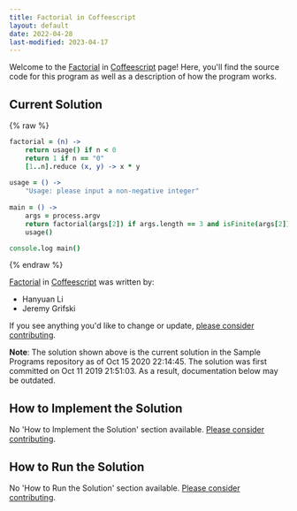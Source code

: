 ```yaml
---
title: Factorial in Coffeescript
layout: default
date: 2022-04-28
last-modified: 2023-04-17
---
```


Welcome to the [Factorial](https://sampleprograms.io/projects/factorial) in [Coffeescript](https://sampleprograms.io/languages/coffeescript) page! Here, you'll find the source code for this program as well as a description of how the program works.

## Current Solution

{% raw %}

```coffeescript
factorial = (n) ->
    return usage() if n < 0
    return 1 if n == "0"
    [1..n].reduce (x, y) -> x * y
    
usage = () ->
    "Usage: please input a non-negative integer"
    
main = () ->
    args = process.argv
    return factorial(args[2]) if args.length == 3 and isFinite(args[2]) and args[2] != ""
    usage()

console.log main()
```

{% endraw %}

[Factorial](https://sampleprograms.io/projects/factorial) in [Coffeescript](https://sampleprograms.io/languages/coffeescript) was written by:

- Hanyuan Li
- Jeremy Grifski

If you see anything you'd like to change or update, [please consider contributing](https://github.com/TheRenegadeCoder/sample-programs).

**Note**: The solution shown above is the current solution in the Sample Programs repository as of Oct 15 2020 22:14:45. The solution was first committed on Oct 11 2019 21:51:03. As a result, documentation below may be outdated.

## How to Implement the Solution

No 'How to Implement the Solution' section available. [Please consider contributing](https://github.com/TheRenegadeCoder/sample-programs-website).

## How to Run the Solution

No 'How to Run the Solution' section available. [Please consider contributing](https://github.com/TheRenegadeCoder/sample-programs-website).